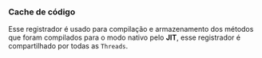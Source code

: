 ### Cache de código


Esse registrador é usado para compilação e armazenamento dos métodos que foram compilados para o modo nativo pelo **JIT**, esse registrador é compartilhado por todas as `Threads`.